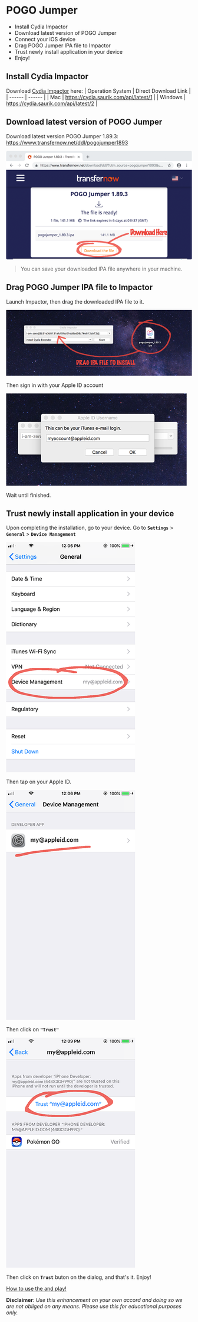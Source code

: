 # POGO Jumper

- Install Cydia Impactor
- Download latest version of POGO Jumper
- Connect your iOS device
- Drag POGO Jumper IPA file to Impactor
- Trust newly install application in your device
- Enjoy!

## Install Cydia Impactor 

Download [Cydia Impactor] here:
| Operation System | Direct Download Link |
| ------ | ------ |
| Mac | https://cydia.saurik.com/api/latest/1 |
| Windows | https://cydia.saurik.com/api/latest/2 |

## Download latest version of POGO Jumper

Download latest version POGO Jumper 1.89.3:
https://www.transfernow.net/ddl/pogojumper1893

![download_jumper]

> You can save your downloaded IPA file anywhere in your machine.

## Drag POGO Jumper IPA file to Impactor

Launch Impactor, then drag the downloaded IPA file to it.

![install_jumper]

Then sign in with your Apple ID account

![signin_appleid]

Wait until finished.

## Trust newly install application in your device

Upon completing the installation, go to your device. Go to **`Settings`** > **`General`** > **`Device Management`**

![devicemanagement]

Then tap on your Apple ID.

![device_appleid]

Then click on **`"Trust"`**

![trust_app]

Then click on **`Trust`** buton on the dialog, and that's it. Enjoy!

[How to use the and play!](./HOWTO.md)

**Disclaimer**: _Use this enhancement on your own accord and doing so we are not obliged on any means. Please use this for educational purposes only._


[Cydia Impactor]: <http://www.cydiaimpactor.com>
[download_jumper]: ./download_pogojumper.png
[install_jumper]: ./install_ipa_to_impactor.png
[signin_appleid]: ./signin_to_your_appleaccount.png
[devicemanagement]: ./devicemanagement.png
[device_appleid]: ./device_appleid.png
[trust_app]: ./trust_app.png